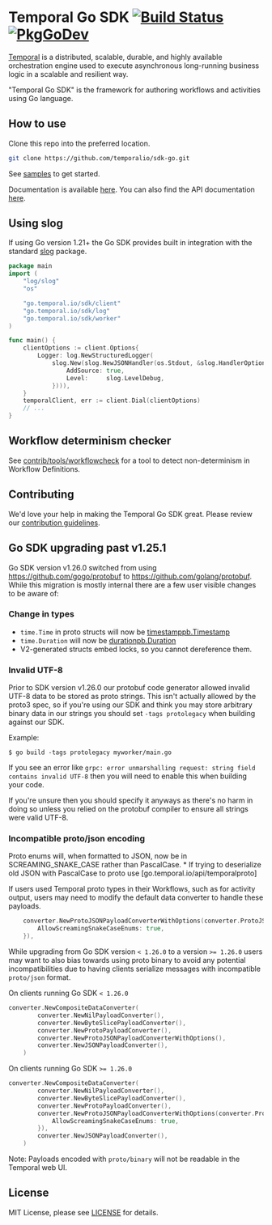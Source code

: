 # Temporal Go SDK [![Build Status](https://github.com/temporalio/sdk-go/actions/workflows/ci.yml/badge.svg?event=push)](https://github.com/temporalio/sdk-go/actions/workflows/ci.yml) [![PkgGoDev](https://pkg.go.dev/badge/go.temporal.io/sdk)](https://pkg.go.dev/go.temporal.io/sdk)

[Temporal](https://github.com/temporalio/temporal) is a distributed, scalable, durable, and highly available orchestration engine used to execute asynchronous long-running business logic in a scalable and resilient way.

"Temporal Go SDK" is the framework for authoring workflows and activities using Go language.

## How to use

Clone this repo into the preferred location.

```bash
git clone https://github.com/temporalio/sdk-go.git
```

See [samples](https://github.com/temporalio/samples-go) to get started.

Documentation is available [here](https://docs.temporal.io). 
You can also find the API documentation [here](https://pkg.go.dev/go.temporal.io/sdk).

## Using slog

If using Go version 1.21+ the Go SDK provides built in integration with the standard [slog](https://pkg.go.dev/log) package.


```go
package main
import (
	"log/slog"
	"os"

	"go.temporal.io/sdk/client"
	"go.temporal.io/sdk/log"
	"go.temporal.io/sdk/worker"
)

func main() {
	clientOptions := client.Options{
		Logger: log.NewStructuredLogger(
			slog.New(slog.NewJSONHandler(os.Stdout, &slog.HandlerOptions{
				AddSource: true,
				Level:     slog.LevelDebug,
			}))),
	}
	temporalClient, err := client.Dial(clientOptions)
	// ...
}
```

## Workflow determinism checker

See [contrib/tools/workflowcheck](contrib/tools/workflowcheck) for a tool to detect non-determinism in Workflow Definitions.

## Contributing
We'd love your help in making the Temporal Go SDK great. Please review our [contribution guidelines](CONTRIBUTING.md).

## Go SDK upgrading past v1.25.1

Go SDK version v1.26.0 switched from using https://github.com/gogo/protobuf to https://github.com/golang/protobuf. While this migration is mostly internal there are a few user visible changes to be aware of:

### Change in types

* `time.Time` in proto structs will now be [timestamppb.Timestamp](https://pkg.go.dev/google.golang.org/protobuf@v1.31.0/types/known/timestamppb#section-documentation)
* `time.Duration` will now be [durationpb.Duration](https://pkg.go.dev/google.golang.org/protobuf/types/known/durationpb)
* V2-generated structs embed locks, so you cannot dereference them.

### Invalid UTF-8

Prior to SDK version v1.26.0 our protobuf code generator allowed invalid UTF-8 data to be stored as proto strings. This isn't actually allowed by the proto3 spec, so if you're using our SDK and think you may store arbitrary binary data in our strings you should set `-tags protolegacy` when building against our SDK.

Example:

``` shell
$ go build -tags protolegacy myworker/main.go
```

If you see an error like `grpc: error unmarshalling request: string field contains invalid UTF-8` then you will need to enable this when building your code.

If you're unsure then you should specify it anyways as there's no harm in doing so unless you relied on the protobuf compiler to ensure all strings were valid UTF-8.

### Incompatible proto/json encoding

Proto enums will, when formatted to JSON, now be in SCREAMING_SNAKE_CASE rather than PascalCase.
    * If trying to deserialize old JSON with PascalCase to proto use [go.temporal.io/api/temporalproto]

If users used Temporal proto types in their Workflows, such as for activity output, users may need to modify the default data converter to handle these payloads.
``` go
	converter.NewProtoJSONPayloadConverterWithOptions(converter.ProtoJSONPayloadConverterOptions{
		AllowScreamingSnakeCaseEnums: true,
	}),
```

While upgrading from Go SDK version `< 1.26.0` to a version `>= 1.26.0` users may want to also bias towards using 
proto binary to avoid any potential incompatibilities due to having clients serialize messages with incompatible `proto/json` format.

On clients running Go SDK `< 1.26.0`
``` go
converter.NewCompositeDataConverter(
		converter.NewNilPayloadConverter(),
		converter.NewByteSlicePayloadConverter(),
		converter.NewProtoPayloadConverter(),
		converter.NewProtoJSONPayloadConverterWithOptions(),
		converter.NewJSONPayloadConverter(),
	)
```

On clients running Go SDK `>= 1.26.0`

``` go
converter.NewCompositeDataConverter(
		converter.NewNilPayloadConverter(),
		converter.NewByteSlicePayloadConverter(),
		converter.NewProtoPayloadConverter(),
		converter.NewProtoJSONPayloadConverterWithOptions(converter.ProtoJSONPayloadConverterOptions{
			AllowScreamingSnakeCaseEnums: true,
		}),
		converter.NewJSONPayloadConverter(),
	)
```

Note: Payloads encoded with `proto/binary` will not be readable in the Temporal web UI. 

## License
MIT License, please see [LICENSE](LICENSE) for details.
